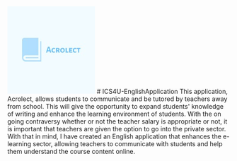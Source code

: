 
 ![Acrolect Logo](https://github.com/KevinT02/ICS4U-EnglishApplication/blob/master/logo(2).png) # ICS4U-EnglishApplication
This application, Acrolect, allows students to communicate and be tutored by teachers away from school. This will give the opportunity to expand students' knowledge of writing and enhance the learning environment of students. With the on going contraversy whether or not the teacher salary is appropriate or not, it is important that teachers are given the option to go into the private sector. With that in mind, I have created an English application that enhances the e-learning sector, allowing teachers to communicate with students and help them understand the course content online. 


